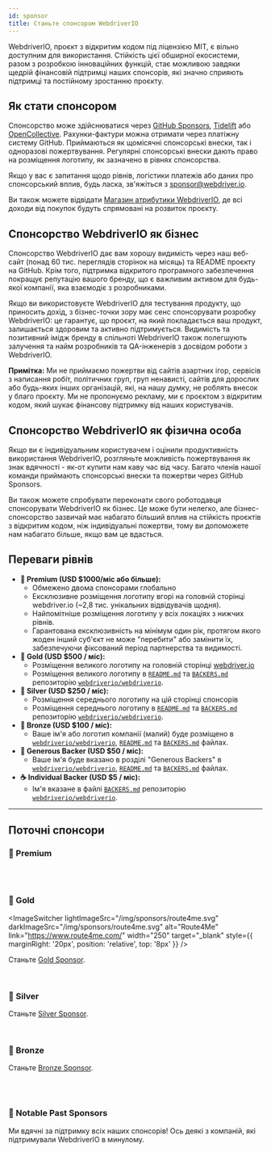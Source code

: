 ```yaml
---
id: sponsor
title: Станьте спонсором WebdriverIO
---
```


WebdriverIO, проєкт з відкритим кодом під ліцензією MIT, є вільно доступним для використання. Стійкість цієї обширної екосистеми, разом з розробкою інноваційних функцій, стає можливою завдяки щедрій фінансовій підтримці наших спонсорів, які значно сприяють підтримці та постійному зростанню проєкту.

## Як стати спонсором​
Спонсорство може здійснюватися через [GitHub Sponsors](https://github.com/sponsors/webdriverio), [Tidelift](enterprise) або [OpenCollective](https://opencollective.com/webdriverio). Рахунки-фактури можна отримати через платіжну систему GitHub. Приймаються як щомісячні спонсорські внески, так і одноразові пожертвування. Регулярні спонсорські внески дають право на розміщення логотипу, як зазначено в рівнях спонсорства.

Якщо у вас є запитання щодо рівнів, логістики платежів або даних про спонсорський вплив, будь ласка, зв'яжіться з [sponsor@webdriver.io](mailto:sponsor@webdriver.io).

Ви також можете відвідати [Магазин атрибутики WebdriverIO](https://shop.webdriver.io/), де всі доходи від покупок будуть спрямовані на розвиток проєкту.

## Спонсорство WebdriverIO як бізнес​
Спонсорство WebdriverIO дає вам хорошу видимість через наш веб-сайт (понад 60 тис. переглядів сторінок на місяць) та README проєкту на GitHub. Крім того, підтримка відкритого програмного забезпечення покращує репутацію вашого бренду, що є важливим активом для будь-якої компанії, яка взаємодіє з розробниками.

Якщо ви використовуєте WebdriverIO для тестування продукту, що приносить дохід, з бізнес-точки зору має сенс спонсорувати розробку WebdriverIO: це гарантує, що проєкт, на який покладається ваш продукт, залишається здоровим та активно підтримується. Видимість та позитивний імідж бренду в спільноті WebdriverIO також полегшують залучення та найм розробників та QA-інженерів з досвідом роботи з WebdriverIO.

__Примітка:__ Ми не приймаємо пожертви від сайтів азартних ігор, сервісів з написання робіт, політичних груп, груп ненависті, сайтів для дорослих або будь-яких інших організацій, які, на нашу думку, не роблять внесок у благо проєкту. Ми не пропонуємо рекламу, ми є проєктом з відкритим кодом, який шукає фінансову підтримку від наших користувачів.

## Спонсорство WebdriverIO як фізична особа​
Якщо ви є індивідуальним користувачем і оцінили продуктивність використання WebdriverIO, розгляньте можливість пожертвування як знак вдячності - як-от купити нам каву час від часу. Багато членів нашої команди приймають спонсорські внески та пожертви через GitHub Sponsors.

Ви також можете спробувати переконати свого роботодавця спонсорувати WebdriverIO як бізнес. Це може бути нелегко, але бізнес-спонсорство зазвичай має набагато більший вплив на стійкість проєктів з відкритим кодом, ніж індивідуальні пожертви, тому ви допоможете нам набагато більше, якщо вам це вдасться.

## Переваги рівнів​

- __💎 Premium (USD $1000/міс або більше):__
  - Обмежено двома спонсорами глобально
  - Ексклюзивне розміщення логотипу вгорі на головній сторінці webdriver.io (~2,8 тис. унікальних відвідувачів щодня).
  - Найпомітніше розміщення логотипу у всіх локаціях з нижчих рівнів.
  - Гарантована ексклюзивність на мінімум один рік, протягом якого жоден інший суб'єкт не може "перебити" або замінити їх, забезпечуючи фіксований період партнерства та видимості.
- __🥇 Gold (USD $500 / міс):__
  - Розміщення великого логотипу на головній сторінці [webdriver.io](https://webdriver.io/)
  - Розміщення великого логотипу в [`README.md`](https://github.com/webdriverio/webdriverio/blob/main/README.md) та [`BACKERS.md`](https://github.com/webdriverio/webdriverio/blob/main/BACKERS.md) репозиторію [`webdriverio/webdriverio`](https://github.com/webdriverio/webdriverio).
- __🥈 Silver (USD $250 / міс):__
  - Розміщення середнього логотипу на цій сторінці спонсорів
  - Розміщення середнього логотипу в [`README.md`](https://github.com/webdriverio/webdriverio/blob/main/README.md) та [`BACKERS.md`](https://github.com/webdriverio/webdriverio/blob/main/BACKERS.md) репозиторію [`webdriverio/webdriverio`](https://github.com/webdriverio/webdriverio).
- __🥉 Bronze (USD $100 / міс):__
  - Ваше ім'я або логотип компанії (малий) буде розміщено в [`webdriverio/webdriverio`](https://github.com/webdriverio/webdriverio), [`README.md`](https://github.com/webdriverio/webdriverio/blob/main/README.md) та [`BACKERS.md`](https://github.com/webdriverio/webdriverio/blob/main/BACKERS.md) файлах.
- __🍺 Generous Backer (USD $50 / міс):__
  - Ваше ім'я буде вказано в розділі "Generous Backers" в [`webdriverio/webdriverio`](https://github.com/webdriverio/webdriverio), [`README.md`](https://github.com/webdriverio/webdriverio/blob/main/README.md) та [`BACKERS.md`](https://github.com/webdriverio/webdriverio/blob/main/BACKERS.md) файлах.
- __☕️ Individual Backer (USD $5 / міс):__
  - Ім'я вказане в файлі [`BACKERS.md`](https://github.com/webdriverio/webdriverio/blob/main/BACKERS.md) репозиторію [`webdriverio/webdriverio`](https://github.com/webdriverio/webdriverio).

---

## Поточні спонсори

### 💎 Premium

<ImageSwitcher
    lightImageSrc="/img/sponsors/browserstack_black.svg"
    darkImageSrc="/img/sponsors/browserstack_white.svg"
    alt="BrowserStack"
    target="_blank"
    link="https://www.browserstack.com/automation-webdriverio"
/>

<br />
<br />

### 🥇 Gold

<ImageSwitcher
    lightImageSrc="/img/sponsors/route4me.svg"
    darkImageSrc="/img/sponsors/route4me.svg"
    alt="Route4Me"
    link="https://www.route4me.com/"
    width="250"
    target="_blank"
    style={{ marginRight: '20px', position: 'relative', top: '8px' }}
/>

<ImageSwitcher
    lightImageSrc="/img/sponsors/lambdatest_black.svg"
    darkImageSrc="/img/sponsors/lambdatest_white.svg"
    alt="Lambdatest"
    target="_blank"
    link="https://www.lambdatest.com/"
    width="250"
/>

Станьте [Gold Sponsor](https://opencollective.com/webdriverio/contribute/gold-sponsor-26921/checkout?interval=month&amount=500&contributeAs=me).

<br />

### 🥈 Silver

<ImageSwitcher
    lightImageSrc="/img/sponsors/testingbot.svg"
    darkImageSrc="/img/sponsors/testingbot.svg"
    alt="TestingBot"
    link="https://testingbot.com/"
    width="150"
    target="_blank"
/>

Станьте [Silver Sponsor](https://opencollective.com/webdriverio/contribute/silver-sponsor-69223/checkout?interval=month&amount=250&contributeAs=me).

<br />

### 🥉 Bronze

<ImageSwitcher
    lightImageSrc="/img/sponsors/eslint_black.svg"
    darkImageSrc="/img/sponsors/eslint_white.svg"
    alt="Eslint"
    target="_blank"
    link="https://eslint.org/"
    width="150"
/>

<ImageSwitcher
    lightImageSrc="/img/sponsors/gridlastic.png"
    darkImageSrc="/img/sponsors/gridlastic.png"
    alt="Gridlastic"
    target="_blank"
    link="https://www.gridlastic.com/webdriverio.html"
    width="150"
/>

Станьте [Bronze Sponsor](https://opencollective.com/webdriverio/contribute/bronze-sponsor-69224/checkout?interval=month&amount=100&contributeAs=me).

<br />
<br />

### 🙇 Notable Past Sponsors

Ми вдячні за підтримку всіх наших спонсорів! Ось деякі з компаній, які підтримували WebdriverIO в минулому.

<ImageSwitcher
    lightImageSrc="/img/sponsors/saucelabs_black.svg"
    darkImageSrc="/img/sponsors/saucelabs_white.svg"
    alt="Sauce Labs"
    link="https://saucelabs.com/"
    width="150"
    target="_blank"
/>
